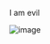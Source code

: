 I am evil 

![image](https://github.com/user-attachments/assets/ef3a6147-25e8-46e2-9335-099d5ffce669)


